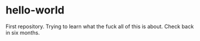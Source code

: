 # hello-world
First repository.
Trying to learn what the fuck all of this is about. Check back in six months.
